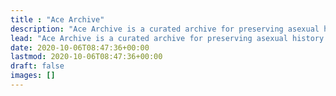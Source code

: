 ```yaml
---
title : "Ace Archive"
description: "Ace Archive is a curated archive for preserving asexual history using Web3 technologies."
lead: "Ace Archive is a curated archive for preserving asexual history using Web3 technologies."
date: 2020-10-06T08:47:36+00:00
lastmod: 2020-10-06T08:47:36+00:00
draft: false
images: []
---
```

